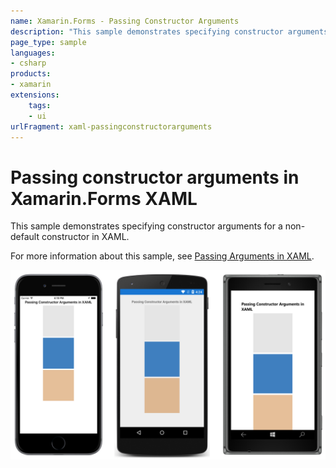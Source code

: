 ```yaml
---
name: Xamarin.Forms - Passing Constructor Arguments
description: "This sample demonstrates specifying constructor arguments for a non-default constructor in XAML (UI)"
page_type: sample
languages:
- csharp
products:
- xamarin
extensions:
    tags:
    - ui
urlFragment: xaml-passingconstructorarguments
---
```

# Passing constructor arguments in Xamarin.Forms XAML

This sample demonstrates specifying constructor arguments for a non-default constructor in XAML.

For more information about this sample, see [Passing Arguments in XAML](https://docs.microsoft.com/xamarin/xamarin-forms/xaml/passing-arguments).

![Passing Constructor Arguments application screenshot](Screenshots/01All.png "Passing Constructor Arguments application screenshot")
